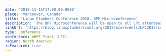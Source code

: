 ```yaml
---
date: '2018-11-15T17:00:00.000Z'
place: 'Vancouver, Canada'
title: 'Linux Plumbers Conference 2018. BPF Microconference'
description: 'The BPF Microconference will be open to all LPC attendees. There is no additional registration required. This is also a great occasion for BPF users and developers to meet face to face and to exchange and discuss developments.'
linkUrl: 'https://blog.linuxplumbersconf.org/2017/ocw/events/LPC2017/schedule.html#day_2017_09_15'
type: Conference
conference: eBPF Track (LPC)
region: North America
isFeatured: true
---
```

